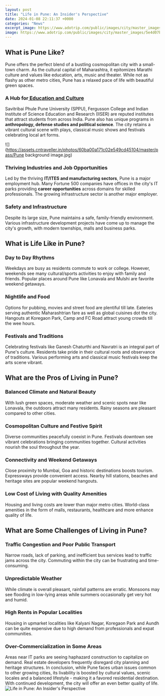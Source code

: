 ```yaml
---
layout: post
title: "Life in Pune: An Insider's Perspective"
date: 2024-01-08 22:11:37 +0000
categories: "News"
excerpt_image: https://www.adotrip.com/public/images/city/master_images/5e4d07bdd37f0-Pune_Travel.jpg
image: https://www.adotrip.com/public/images/city/master_images/5e4d07bdd37f0-Pune_Travel.jpg
---
```


## What is Pune Like? 
Pune offers the perfect blend of a bustling cosmopolitan city with a small-town charm. As the cultural capital of Maharashtra, it epitomizes Marathi culture and values like education, arts, music and theater. While not as flashy as other metro cities, Pune has a relaxed pace of life with beautiful green spaces. 
### A Hub for[ Education and Culture](https://wordtimes.github.io/2024-01-09-karibik-alltag-auf-st-lucia-und-grenada/)
Savitribai Phule Pune University (SPPU), Fergusson College and Indian Institute of Science Education and Research (IISER) are reputed institutes that attract students from across India. Pune also has unique programs in **anthropology, defense studies and political science**. The city retains a vibrant cultural scene with plays, classical music shows and festivals celebrating local art forms. 

![](https://assets.cntraveller.in/photos/60ba00a171c02e549cd45104/master/pass/Pune background image.jpg)
### Thriving Industries and **Job Opportunities**  
Led by the thriving **IT/ITES and manufacturing sectors**, Pune is a major employment hub. Many Fortune 500 companies have offices in the city's IT parks providing **career opportunities** across domains for skilled professionals. The growing infrastructure sector is another major employer.
### Safety and Infrastructure  
Despite its large size, Pune maintains a safe, family-friendly environment. Various infrastructure development projects have come up to manage the city's growth, with modern townships, malls and business parks.
## What is Life Like in Pune?
### Day to Day Rhythms
Weekdays are busy as residents commute to work or college. However, weekends see many cultural/sports activities to enjoy with family and friends. Popular places around Pune like Lonavala and Mulshi are favorite weekend getaways.  
### Nightlife and Food
Options for pubbing, movies and street food are plentiful till late. Eateries serving authentic Maharashtrian fare as well as global cuisines dot the city. Hangouts at Koregaon Park, Camp and FC Road attract young crowds till the wee hours.
### Festivals and Traditions
Celebrating festivals like Ganesh Chaturthi and Navratri is an integral part of Pune's culture. Residents take pride in their cultural roots and observance of traditions. Various performing arts and classical music festivals keep the arts scene vibrant.
## What are the Pros of Living in Pune?
### Balanced Climate and Natural Beauty  
With lush green spaces, moderate weather and scenic spots near like Lonavala, the outdoors attract many residents. Rainy seasons are pleasant compared to other cities.
### Cosmopolitan Culture and Festive Spirit
Diverse communities peacefully coexist in Pune. Festivals downtown see vibrant celebrations bringing communities together. Cultural activities nourish the soul throughout the year.  
### Connectivity and Weekend Getaways  
Close proximity to Mumbai, Goa and historic destinations boosts tourism. Expressways provide convenient access. Nearby hill stations, beaches and heritage sites are popular weekend hangouts.
### Low Cost of Living with Quality Amenities  
Housing and living costs are lower than major metro cities. World-class amenities in the form of malls, restaurants, healthcare and more enhance quality of life.  
## What are Some Challenges of Living in Pune?
### Traffic Congestion and Poor Public Transport
Narrow roads, lack of parking, and inefficient bus services lead to traffic jams across the city. Commuting within the city can be frustrating and time-consuming. 
### Unpredictable Weather  
While climate is overall pleasant, rainfall patterns are erratic. Monsoons may see flooding in low-lying areas while summers occasionally get very hot and humid.  
### High Rents in Popular Localities  
Housing in upmarket localities like Kalyani Nagar, Koregaon Park and Aundh can be quite expensive due to high demand from professionals and expat communities.
### Over-Commercialization in Some Areas   
Areas near IT parks are seeing haphazard construction to capitalize on demand. Real estate developers frequently disregard city planning and heritage structures.
In conclusion, while Pune faces urban issues common to other growing cities, its livability is boosted by cultural values, scenic locales and a balanced lifestyle - making it a favored residential destination. With continued development, the city will offer an even better quality of life.
![Life in Pune: An Insider's Perspective](https://www.adotrip.com/public/images/city/master_images/5e4d07bdd37f0-Pune_Travel.jpg)